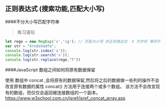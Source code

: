 ## 正则表达式 (搜索功能,匹配大小写)

####不分大小写匹配字符串
>练习语句
```JAVASCRIPT
let rege = new RegExp('x','ig'); // 匹配大小写 的正则表达式  X 为字符 等同于 a = /x/ig
var str = "XrxdsXadfa";
console.log(str.index('x'));
console.log(str.search('x'));
console.log(str.replace(rege,"T"))
```

####JavaScript 数组之间如何将原有数据保留

使用 数组中 concat ,会将原有的数据保留,然后将之后的数据做一些列的操作不会改变原有数据的属性
concat() 方法用于连接两个或多个数组。
该方法不会改变现有的数组，而仅仅会返回被连接数组的一个副本。
https://www.w3school.com.cn/jsref/jsref_concat_array.asp